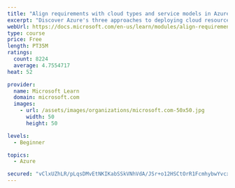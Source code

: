 ```yaml
---
title: "Align requirements with cloud types and service models in Azure"
excerpt: "Discover Azure's three approaches to deploying cloud resources -- public, private, and hybrid -- and learn the difference each makes in your Azure services."
webUrl: https://docs.microsoft.com/en-us/learn/modules/align-requirements-in-azure/
type: course
price: Free
length: PT35M
ratings:
  count: 8224
  average: 4.7554717
heat: 52

provider:
  name: Microsoft Learn
  domain: microsoft.com
  images:
    - url: /assets/images/organizations/microsoft.com-50x50.jpg
      width: 50
      height: 50

levels:
  - Beginner

topics:
  - Azure

secured: "vClxUZhLR/pLqsDMvEtNKIKabSSkVNhVdA/JSr+o12HSCtOrR1FcmhybwYvcxM7CqJnXKC3eJFgtcCrBlp1jr++96RnpJmim/eDf22dYMDCeAtEZPj6Dz6Sxg8jCEy+zlSil1Kqn+jL6WWCfIv9WW2S/jJbFE/qLI4FzX0aDZ8RSyo0QWRWzBAAU7woCVC28jRwzQaJCIO6q3fP/cADkOxGiyFxiRNFIR1AG0OZ8hgA7iY7XxqfTMbeBNgB0dPRoxqfP5AWjjTU1bOGujh2tRe9gD8PBx1r7p8nhkd+lzu9rb4XLp7c2Va6rYk5xOHvXiEHXqW3aQJ0eMBilRehoFMsNLrGc/7XGHwNPxhWh3QcLvYH9oC/HTopaBo1bqM7hlmkAz7CiSzoTJSehGhfCNpVgAD9CEQMbTyzqPnWzH0Q=;pxNV3mAqyaeTqgCTLqt0sA=="
---
```


